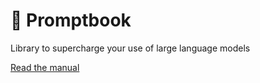 # 📖 Promptbook

Library to supercharge your use of large language models

[Read the manual](https://github.com/webgptorg/promptbook)